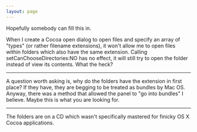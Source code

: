 ```yaml
---
layout: page
---
```




Hopefully somebody can fill this in.

When I create a Cocoa open dialog to open files and specify an array of "types" (or rather filename extensions), it won't allow me to open files within folders which also have the same extension. Calling setCanChooseDirectories:NO has no effect, it will still try to open the folder instead of view its contents. What the heck?

----

A question worth asking is, why do the folders have the extension in first place? If they have, they are begging to be treated as bundles by Mac OS.
Anyway, there was a method that allowed the panel to "go into bundles" I believe. Maybe this is what you are looking for.

----

The folders are on a CD which wasn't specifically mastered for finicky OS X Cocoa applications.
